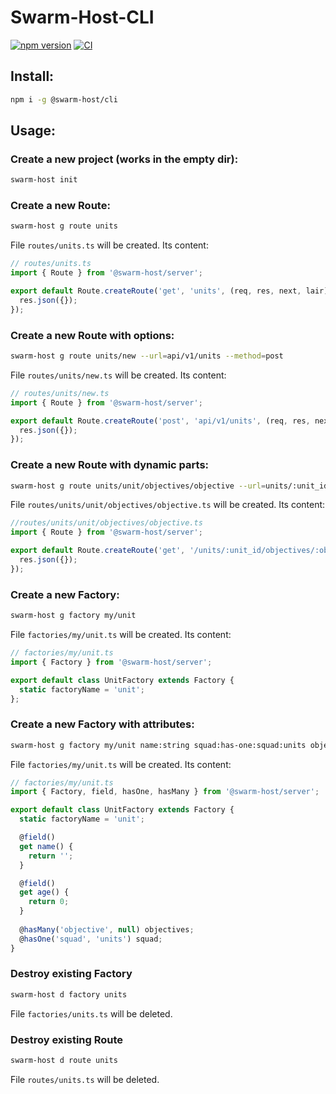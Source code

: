 # Swarm-Host-CLI

[![npm version](https://badge.fury.io/js/@swarm-host%2Fcli.svg)](https://badge.fury.io/js/@swarm-host%2Fcli)
[![CI](https://github.com/onechiporenko/swarm-host-platform/actions/workflows/nodejs.yml/badge.svg)](https://github.com/onechiporenko/swarm-host-platform/actions/workflows/nodejs.yml)

## Install:

```bash
npm i -g @swarm-host/cli
```

## Usage:

### Create a new project (works in the empty dir):

```bash
swarm-host init
```

### Create a new Route:

```bash
swarm-host g route units
```

File `routes/units.ts` will be created. Its content:

```typescript
// routes/units.ts
import { Route } from '@swarm-host/server';

export default Route.createRoute('get', 'units', (req, res, next, lair) => {
  res.json({});
});
```

### Create a new Route with options:

```bash
swarm-host g route units/new --url=api/v1/units --method=post
```

File `routes/units/new.ts` will be created. Its content:

```typescript
// routes/units/new.ts
import { Route } from '@swarm-host/server';

export default Route.createRoute('post', 'api/v1/units', (req, res, next, lair) => {
  res.json({});
});
```

### Create a new Route with dynamic parts:

```bash
swarm-host g route units/unit/objectives/objective --url=units/:unit_id/objectives/:objective_id
```

File `routes/units/unit/objectives/objective.ts` will be created. Its content:

```typescript
//routes/units/unit/objectives/objective.ts
import { Route } from '@swarm-host/server';

export default Route.createRoute('get', '/units/:unit_id/objectives/:objective_id', ({params: {unit_id, objective_id}}, res, next, lair) => {
  res.json({});
});

```

### Create a new Factory:

```bash
swarm-host g factory my/unit
```

File `factories/my/unit.ts` will be created. Its content:

```typescript
// factories/my/unit.ts
import { Factory } from '@swarm-host/server';

export default class UnitFactory extends Factory {
  static factoryName = 'unit';
};
```

### Create a new Factory with attributes:

```bash
swarm-host g factory my/unit name:string squad:has-one:squad:units objectives:has-many:objective
```

File `factories/my/unit.ts` will be created. Its content:

```typescript
// factories/my/unit.ts
import { Factory, field, hasOne, hasMany } from '@swarm-host/server';

export default class UnitFactory extends Factory {
  static factoryName = 'unit';

  @field()
  get name() {
    return '';
  }

  @field()
  get age() {
    return 0;
  }
  
  @hasMany('objective', null) objectives;
  @hasOne('squad', 'units') squad;
}
```

### Destroy existing Factory

```bash
swarm-host d factory units
```

File `factories/units.ts` will be deleted.

### Destroy existing Route

```bash
swarm-host d route units
```

File `routes/units.ts` will be deleted.
